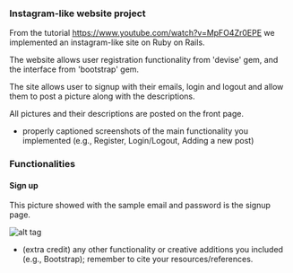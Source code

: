 ### Instagram-like website project

From the tutorial https://www.youtube.com/watch?v=MpFO4Zr0EPE we implemented an instagram-like site on Ruby on Rails. 

The website allows user registration functionality from 'devise' gem, and the interface from 'bootstrap' gem.

The site allows user to signup with their emails, login and logout and allow them to post a picture along with the descriptions.

All pictures and their descriptions are posted on the front page.



* properly captioned screenshots of the main functionality you implemented (e.g., Register, Login/Logout, Adding a new post)

### Functionalities

#### Sign up

This picture showed with the sample email and password is the signup page. 

![alt tag](https://github.com/hmc-cs-nsuaysom/RubyInstagram/blob/master/Signup.JPG)

* (extra credit) any other functionality or creative additions you included (e.g., Bootstrap); remember to cite your resources/references.
